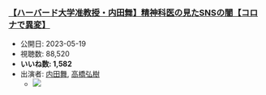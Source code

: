 ### [【ハーバード大学准教授・内田舞】精神科医の見たSNSの闇【コロナで異変】](https://www.youtube.com/watch?v=Z3yGmsV1RAw)
-   公開日: 2023-05-19
-   視聴数: 88,520
-   **いいね数: 1,582**
-   出演者: [内田舞](/rehacq_fan/people/内田舞 "wikilink"), [高橋弘樹](/rehacq_fan/people/高橋弘樹 "wikilink")
    - [![](https://img.youtube.com/vi/Z3yGmsV1RAw/hqdefault.jpg)](https://www.youtube.com/watch?v=Z3yGmsV1RAw)

